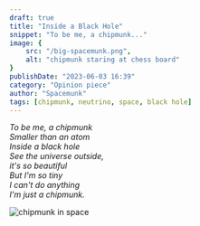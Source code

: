```yaml
---
draft: true
title: "Inside a Black Hole"
snippet: "To be me, a chipmunk..."
image: {
    src: "/big-spacemunk.png",
    alt: "chipmunk staring at chess board"
}
publishDate: "2023-06-03 16:39"
category: "Opinion piece"
author: "Spacemunk"
tags: [chipmunk, neutrino, space, black hole]
---
```


_To be me, a chipmunk  
Smaller than an atom  
Inside a black hole  
See the universe outside,  
it's so beautiful  
But I'm so tiny  
I can't do anything  
I'm just a chipmunk._

![chipmunk in space](/big-spacemunk.png)